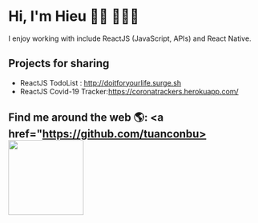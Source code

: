 # Hi, I'm Hieu 👋🏾 👩🏾‍💻

I enjoy working with include ReactJS (JavaScript, APIs) and React Native.


## Projects for sharing

- ReactJS TodoList : http://doitforyourlife.surge.sh
- ReactJS Covid-19 Tracker:https://coronatrackers.herokuapp.com/

## Find me around the web 🌎: <a href="https://github.com/tuanconbu><img align="left" width="150" height="150" src="https://avatars3.githubusercontent.com/u/53146644?s=400&u=7b8dee0b96c6c81c354eaa0eff63d8eac2c3fde3&v=4"/></a>
